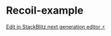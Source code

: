 # Recoil-example

[Edit in StackBlitz next generation editor ⚡️](https://stackblitz.com/~/github.com/vsreelekshmi/Recoil-example)